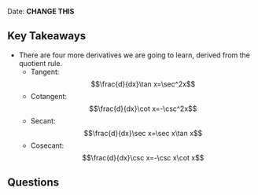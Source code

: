 Date: **CHANGE THIS**

## Key Takeaways

- There are four more derivatives we are going to learn, derived from the quotient rule.
	- Tangent: $$\frac{d}{dx}\tan x=\sec^2x$$
	- Cotangent: $$\frac{d}{dx}\cot x=-\csc^2x$$
	- Secant: $$\frac{d}{dx}\sec x=\sec x\tan x$$
	- Cosecant: $$\frac{d}{dx}\csc x=-\csc x\cot x$$

## Questions

